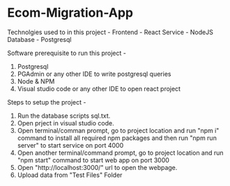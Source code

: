# Ecom-Migration-App

Technolgies used to in this project  -
Frontend - React
Service - NodeJS
Database - Postgresql

Software prerequisite to run this project -
1. Postgresql
2. PGAdmin or any other IDE to write postgresql queries
3. Node & NPM
4. Visual studio code or any other IDE to open react project

Steps to setup the project -
1. Run the database scripts sql.txt.
2. Open prject in visual studio code.
3. Open terminal/comman prompt, go to project location 
	and run "npm i" command to install all required npm packages 
	and then run "npm run server" to start service on port 4000
4. Open another terminal/command prompt, go to project location 
	and run "npm start" command to start web app on port 3000
5. Open "http://localhost:3000/" url to open the webpage.
6. Upload data from "Test Files" Folder





